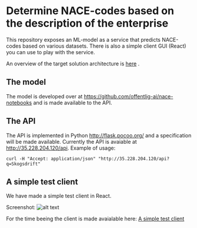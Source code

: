 # Determine NACE-codes based on the description of the enterprise
This repository exposes an ML-model as a service that predicts NACE-codes based on various datasets. There is also a simple client GUI (React) you can use to play with the service.

An overview of the target solution architecture is [here](https://brreg.github.io/CA_NACE-predictor/) .
## The model
The model is developed over at <https://github.com/offentlig-ai/nace-notebooks> and is made available to the API.
## The API
The API is implemented in Python <http://flask.pocoo.org/> and a specification will be made available. Currently the API is avaiable at <http://35.228.204.120/api>. Example of usage:
```
curl -H "Accept: application/json" "http://35.228.204.120/api?q=Skogsdrift"
```
## A simple test client
We have made a simple test client in React.

Screenshot:
![alt text](screenshot.png "Title")

For the time beeing the client is made avaialable here: [A simple test client](http://35.228.204.120/)

